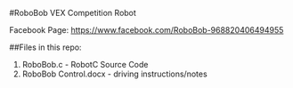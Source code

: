 #RoboBob VEX Competition Robot

Facebook Page: https://www.facebook.com/RoboBob-968820406494955

##Files in this repo:
1) RoboBob.c - RobotC Source Code
2) RoboBob Control.docx - driving instructions/notes
